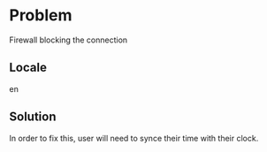 # Problem
Firewall blocking the connection
## Locale
en
## Solution
In order to fix this, user will need to synce their time with their clock.